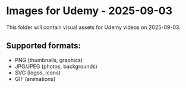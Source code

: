 # Images for Udemy - 2025-09-03

This folder will contain visual assets for Udemy videos on 2025-09-03.

## Supported formats:
- PNG (thumbnails, graphics)
- JPG/JPEG (photos, backgrounds)
- SVG (logos, icons)
- GIF (animations)
